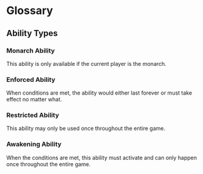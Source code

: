 # Glossary

## Ability Types

### Monarch Ability
This ability is only available if the current player is the monarch.

### Enforced Ability
When conditions are met, the ability would either last forever or must take effect no matter what.

### Restricted Ability
This ability may only be used once throughout the entire game.

### Awakening Ability
When the conditions are met, this ability must activate and can only happen once throughout the entire game.